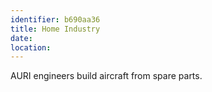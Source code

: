```yaml
---
identifier: b690aa36
title: Home Industry
date:  
location: 
---
```


AURI engineers build aircraft from spare parts.
